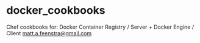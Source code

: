 # docker_cookbooks
Chef cookbooks for:
Docker Container Registry / Server + Docker Engine / Client
matt.a.feenstra@gmail.com

